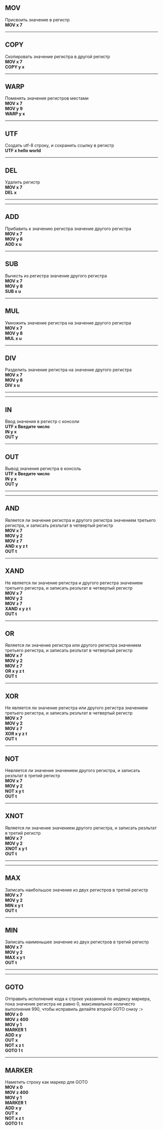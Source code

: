 ## MOV
Присвоить значение в регистр<br>
**MOV x 7**<br>

---

## COPY
Скопировать значение регистра в другой регистр<br>
**MOV x 7**<br>
**COPY y x**<br>

---

## WARP
Поменять значения регистров местами<br>
**MOV x 7**<br>
**MOV y 9**<br>
**WARP y x**<br>

---

## UTF
Создать utf-8 строку, и сохранить ссылку в регистр<br>
**UTF x hello world**<br>

---

## DEL
Удалить регистр<br>
**MOV x 7**<br>
**DEL x**<br>

---
---

## ADD
Прибавить к значению регистра значение другого регистра<br>
**MOV x 7**<br>
**MOV y 8**<br>
**ADD x u**<br>

---
## SUB
Вычесть из регистра значение другого регистра<br>
**MOV x 7**<br>
**MOV y 8**<br>
**SUB x u**<br>

---
## MUL
Умножить значение регистра на значение другого регистра<br>
**MOV x 7**<br>
**MOV y 8**<br>
**MUL x u**<br>

---
## DIV
Разделить значение регистра на значение другого регистра<br>
**MOV x 7**<br>
**MOV y 8**<br>
**DIV x u**<br>

---
---

## IN
Ввод значения в регистр с консоли<br>
**UTF x Введите число**<br>
**IN y x**<br>
**OUT y**<br>

---
## OUT
Вывод значения регистра в консоль<br>
**UTF x Введите число**<br>
**IN y x**<br>
**OUT y**<br>

---
---
## AND
Является ли значение регистра и другого регистра значением третьего регистра, и записать резльтат в четвертый регистр<br>
**MOV x 7**<br>
**MOV y 2**<br>
**MOV z 7**<br>
**AND x y z t**<br>
**OUT t**<br>

---
## XAND
Не является ли значение регистра и другого регистра значением третьего регистра, и записать резльтат в четвертый регистр<br>
**MOV x 7**<br>
**MOV y 2**<br>
**MOV z 7**<br>
**XAND x y z t**<br>
**OUT t**<br>

---
## OR
Является ли значение регистра или другого регистра значением третьего регистра, и записать резльтат в четвертый регистр<br>
**MOV x 7**<br>
**MOV y 2**<br>
**MOV z 7**<br>
**OR x y z t**<br>
**OUT t**<br>

---
## XOR
Не является ли значение регистра или другого регистра значением третьего регистра, и записать резльтат в четвертый регистр<br>
**MOV x 7**<br>
**MOV y 2**<br>
**MOV z 7**<br>
**XOR x y z t**<br>
**OUT t**<br>

---
## NOT
Невляется ли значение значением другого регистра, и записать резльтат в третий регистр<br>
**MOV x 7**<br>
**MOV y 2**<br>
**NOT x y t**<br>
**OUT t**<br>

---
## XNOT
Является ли значение значением другого регистра, и записать резльтат в третий регистр<br>
**MOV x 7**<br>
**MOV y 2**<br>
**XNOT x y t**<br>
**OUT t**<br>

---
---

## MAX
Записать наибольшое значение из двух регистров в третий регистр
**MOV x 7**<br>
**MOV y 2**<br>
**MIN x y t**<br>
**OUT t**<br>

---
## MIN
Записать наименьшее значение из двух регистров в третий регистр
**MOV x 7**<br>
**MOV y 2**<br>
**MAX x y t**<br>
**OUT t**<br>

---
---

## GOTO
Отправить исполнение кода к строке указанной по индексу маркера, пока значение регистра не равно 0, максимальное количесто выполнения 990, чтобы исправиль делайте второй GOTO снизу :><br>
**MOV x 0**<br>
**MOV z 400**<br>
**MOV y 1**<br>
**MARKER 1**<br>
**ADD x y**<br>
**OUT x**<br>
**NOT x z t**<br>
**GOTO 1 t**<br>

---

## MARKER
Наметить строку как маркер для GOTO<br>
**MOV x 0**<br>
**MOV z 400**<br>
**MOV y 1**<br>
**MARKER 1**<br>
**ADD x y**<br>
**OUT x**<br>
**NOT x z t**<br>
**GOTO 1 t**<br>
